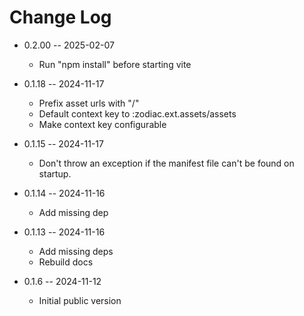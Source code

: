 # Change Log

* 0.2.00 -- 2025-02-07
  - Run "npm install" before starting vite

* 0.1.18 -- 2024-11-17
  - Prefix asset urls with "/"
  - Default context key to :zodiac.ext.assets/assets
  - Make context key configurable

* 0.1.15 -- 2024-11-17
  - Don't throw an exception if the manifest file can't be found on startup.

* 0.1.14 -- 2024-11-16
  - Add missing dep

* 0.1.13 -- 2024-11-16
  - Add missing deps
  - Rebuild docs

* 0.1.6 -- 2024-11-12
  - Initial public version
